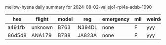 mellow-hyena daily summary for 2024-08-02-vallejo1-rpi4a-adsb-1090

|hex|flight|model|reg|emergency|mil|weirdo|
|--|--|--|--|--|--|--|
|a491fb|unknown|B763|N394DL|none|F|yyy|
|86d5d8|ANA179|B788|JA823A|none|F|yyy|
